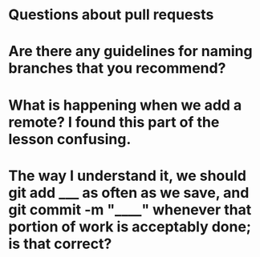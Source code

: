# Questions about pull requests
# Are there any guidelines for naming branches that you recommend?
# What is happening when we add a remote? I found this part of the lesson confusing.
# The way I understand it, we should git add ___ as often as we save, and git commit -m "____" whenever that portion of work is acceptably done; is that correct?
